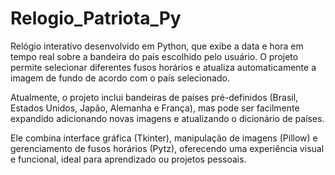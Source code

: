 # Relogio_Patriota_Py
Relógio interativo desenvolvido em Python, que exibe a data e hora em tempo real sobre a bandeira do país escolhido pelo usuário. O projeto permite selecionar diferentes fusos horários e atualiza automaticamente a imagem de fundo de acordo com o país selecionado.

Atualmente, o projeto inclui bandeiras de países pré-definidos (Brasil, Estados Unidos, Japão, Alemanha e França), mas pode ser facilmente expandido adicionando novas imagens e atualizando o dicionário de países.

Ele combina interface gráfica (Tkinter), manipulação de imagens (Pillow) e gerenciamento de fusos horários (Pytz), oferecendo uma experiência visual e funcional, ideal para aprendizado ou projetos pessoais.
